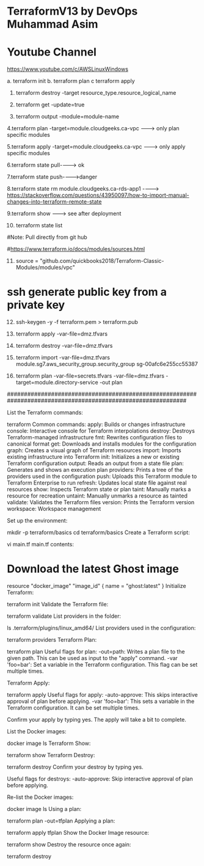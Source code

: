 # TerraformV13 by DevOps Muhammad Asim


# Youtube Channel
https://www.youtube.com/c/AWSLinuxWindows



a. terraform init
b. terraform plan
c terraform apply


1. terraform destroy -target resource_type.resource_logical_name

2. terraform get -update=true

3. terraform output -module=module-name

4.terraform plan -target=module.cloudgeeks.ca-vpc ---> only plan specific modules

5.terraform apply -target=module.cloudgeeks.ca-vpc ---> only apply specific modules

6.terraform state pull----> ok

7.terraform state push---->danger

8.terraform state rm module.cloudgeeks.ca-rds-app1  ----> https://stackoverflow.com/questions/43950097/how-to-import-manual-changes-into-terraform-remote-state

9.terraform show ---> see after deployment

10. terraform state list

#Note: Pull directly from git hub

#https://www.terraform.io/docs/modules/sources.html

11. source = "github.com/quickbooks2018/Terraform-Classic-Modules/modules/vpc"

# ssh generate public key from a private key

12. ssh-keygen -y -f terraform.pem > terraform.pub

13. terraform apply -var-file=dmz.tfvars

14. terraform destroy -var-file=dmz.tfvars

15. terraform import -var-file=dmz.tfvars module.sg7.aws_security_group.security_group sg-00afc6e255cc55387 

16. terraform plan -var-file=secrets.tfvars -var-file=dmz.tfvars -target=module.directory-service -out plan



#############################################################################################################

List the Terraform commands:

terraform
Common commands:
apply: Builds or changes infrastructure
console: Interactive console for Terraform interpolations
destroy: Destroys Terraform-managed infrastructure
fmt: Rewrites configuration files to canonical format
get: Downloads and installs modules for the configuration
graph: Creates a visual graph of Terraform resources
import: Imports existing infrastructure into Terraform
init: Initializes a new or existing Terraform configuration
output: Reads an output from a state file
plan: Generates and shows an execution plan
providers: Prints a tree of the providers used in the configuration
push: Uploads this Terraform module to Terraform Enterprise to run
refresh: Updates local state file against real resources
show: Inspects Terraform state or plan
taint: Manually marks a resource for recreation
untaint: Manually unmarks a resource as tainted
validate: Validates the Terraform files
version: Prints the Terraform version
workspace: Workspace management

Set up the environment:

mkdir -p terraform/basics
cd terraform/basics
Create a Terraform script:

vi main.tf
main.tf contents:

# Download the latest Ghost image
resource "docker_image" "image_id" {
  name = "ghost:latest"
}
Initialize Terraform:

terraform init
Validate the Terraform file:

terraform validate
List providers in the folder:

ls .terraform/plugins/linux_amd64/
List providers used in the configuration:

terraform providers
Terraform Plan:

terraform plan
Useful flags for plan:
-out=path: Writes a plan file to the given path. This can be used as input to the "apply" command.
-var 'foo=bar': Set a variable in the Terraform configuration. This flag can be set multiple times.

Terraform Apply:

terraform apply
Useful flags for apply:
-auto-approve: This skips interactive approval of plan before applying.
-var 'foo=bar': This sets a variable in the Terraform configuration. It can be set multiple times.

Confirm your apply by typing yes. The apply will take a bit to complete.

List the Docker images:

docker image ls
Terraform Show:

terraform show
Terraform Destroy:

terraform destroy
Confirm your destroy by typing yes.

Useful flags for destroys:
-auto-approve: Skip interactive approval of plan before applying.

Re-list the Docker images:

docker image ls
Using a plan:

terraform plan -out=tfplan
Applying a plan:

terraform apply tfplan
Show the Docker Image resource:

terraform show
Destroy the resource once again:

terraform destroy

